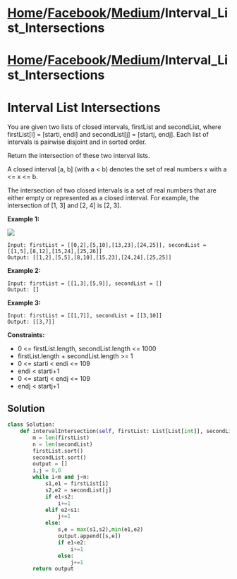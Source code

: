 # [Home](./../../..)/[Facebook](./../..)/[Medium](./..)/Interval_List_Intersections
# [Home](./../../..)/[Facebook](./../..)/[Medium](./..)/Interval_List_Intersections
<h1>Interval List Intersections</h1>

<p>
You are given two lists of closed intervals, firstList and secondList, where firstList[i] = [starti, endi] and secondList[j] = [startj, endj]. Each list of intervals is pairwise disjoint and in sorted order.
</p>
<p>
Return the intersection of these two interval lists.
</p>
<p>
A closed interval [a, b] (with a < b) denotes the set of real numbers x with a <= x <= b.
</p>
<p>
The intersection of two closed intervals is a set of real numbers that are either empty or represented as a closed interval. For example, the intersection of [1, 3] and [2, 4] is [2, 3].
</p>

<b>Example 1:</b>

<img src="https://assets.leetcode.com/uploads/2019/01/30/interval1.png">

    Input: firstList = [[0,2],[5,10],[13,23],[24,25]], secondList = [[1,5],[8,12],[15,24],[25,26]]
    Output: [[1,2],[5,5],[8,10],[15,23],[24,24],[25,25]]
    
<b>Example 2:</b>

    Input: firstList = [[1,3],[5,9]], secondList = []
    Output: []
    
<b>Example 3:</b>

    Input: firstList = [[1,7]], secondList = [[3,10]]
    Output: [[3,7]]

<b>Constraints:</b>

- 0 <= firstList.length, secondList.length <= 1000
- firstList.length + secondList.length >= 1
- 0 <= starti < endi <= 109
- endi < starti+1
- 0 <= startj < endj <= 109
- endj < startj+1

<h2>Solution</h2>

```python
class Solution:
    def intervalIntersection(self, firstList: List[List[int]], secondList: List[List[int]]) -> List[List[int]]:
        m = len(firstList)
        n = len(secondList)
        firstList.sort()
        secondList.sort()
        output = []
        i,j = 0,0
        while i<m and j<n:
            s1,e1 = firstList[i]
            s2,e2 = secondList[j]
            if e1<s2:
                i+=1
            elif e2<s1:
                j+=1
            else:
                s,e = max(s1,s2),min(e1,e2)
                output.append([s,e])
                if e1<e2:
                    i+=1
                else:
                    j+=1
        return output
```
